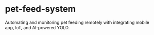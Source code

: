 # pet-feed-system
 Automating and monitoring pet feeding remotely with integrating mobile app, IoT, and AI-powered YOLO.
